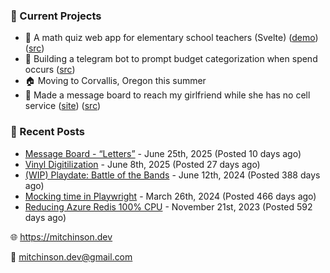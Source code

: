 ### 📌 Current Projects
- 📝 A math quiz web app for elementary school teachers (Svelte) ([demo](https://quiz-staging.mitchinson.dev/)) ([src](https://github.com/bmitchinson/budget-entry))
- 💸 Building a telegram bot to prompt budget categorization when spend occurs ([src](https://github.com/bmitchinson/sms-accountant))
- 🏠 Moving to Corvallis, Oregon this summer
- 💌 Made a message board to reach my girlfriend while she has no cell service ([site](https://letters.mitchinson.dev/)) ([src](https://github.com/bmitchinson/letters))

### 📝 Recent Posts

- [Message Board - “Letters”](https://blog.mitchinson.dev/letters) - June 25th, 2025 (Posted 10 days ago)
- [Vinyl Digitilization](https://blog.mitchinson.dev/vinyl) - June 8th, 2025 (Posted 27 days ago)
- [(WIP) Playdate: Battle of the Bands](https://blog.mitchinson.dev/playdate-dev-one) - June 12th, 2024 (Posted 388 days ago)
- [Mocking time in Playwright](https://blog.mitchinson.dev/playwright-mock-time) - March 26th, 2024 (Posted 466 days ago)
- [Reducing Azure Redis 100% CPU](https://blog.mitchinson.dev/redis-cpu) - November 21st, 2023 (Posted 592 days ago)

🌐 https://mitchinson.dev

💌 mitchinson.dev@gmail.com